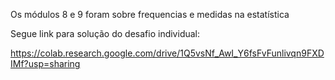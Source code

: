 Os módulos 8 e 9 foram sobre frequencias e medidas na estatística

Segue link para solução do desafio individual:

https://colab.research.google.com/drive/1Q5vsNf_AwI_Y6fsFvFunlivqn9FXDIMf?usp=sharing
